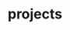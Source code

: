 ---
title: projects
template: projects.hbt
projects:
    - {
        name: hush,
        url: walkerrandolphsmith.com/hush,
        icon: s,
        description: Android app to ..
      }
    - {
        name: yolo,
        url: walkerrandolphsmith.com/yolo,
        icon: s,
        description: Android app to ...
      }
---